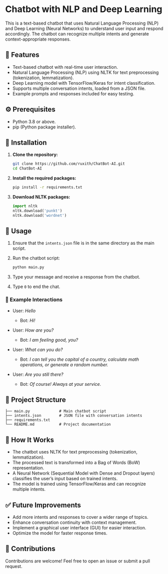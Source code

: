 # Chatbot with NLP and Deep Learning

This is a text-based chatbot that uses Natural Language Processing (NLP) and Deep Learning (Neural Networks) to understand user input and respond accordingly. The chatbot can recognize multiple intents and generate context-appropriate responses.

## 📌 Features

* Text-based chatbot with real-time user interaction.
* Natural Language Processing (NLP) using NLTK for text preprocessing (tokenization, lemmatization).
* Deep Learning model with TensorFlow/Keras for intent classification.
* Supports multiple conversation intents, loaded from a JSON file.
* Example prompts and responses included for easy testing.

## ⚙️ Prerequisites

* Python 3.8 or above.
* pip (Python package installer).

## 🚀 Installation

1. **Clone the repository:**

   ```bash
   git clone https://github.com/ruxith/ChatBot-AI.git
   cd ChatBot-AI
   ```

2. **Install the required packages:**

   ```bash
   pip install -r requirements.txt
   ```

3. **Download NLTK packages:**

   ```python
   import nltk
   nltk.download('punkt')
   nltk.download('wordnet')
   ```

## 📝 Usage

1. Ensure that the `intents.json` file is in the same directory as the main script.
2. Run the chatbot script:

   ```bash
   python main.py
   ```
3. Type your message and receive a response from the chatbot.
4. Type `0` to end the chat.

### 💬 Example Interactions

* User: *Hello*

  * Bot: *Hi!*

* User: *How are you?*

  * Bot: *I am feeling good, you?*

* User: *What can you do?*

  * Bot: *I can tell you the capital of a country, calculate math operations, or generate a random number.*

* User: *Are you still there?*

  * Bot: *Of course! Always at your service.*

## 📂 Project Structure

```
├── main.py             # Main chatbot script
├── intents.json        # JSON file with conversation intents
├── requirements.txt
└── README.md           # Project documentation
```

## 📌 How It Works

* The chatbot uses NLTK for text preprocessing (tokenization, lemmatization).
* The processed text is transformed into a Bag of Words (BoW) representation.
* A Neural Network (Sequential Model with Dense and Dropout layers) classifies the user’s input based on trained intents.
* The model is trained using TensorFlow/Keras and can recognize multiple intents.

## ✅ Future Improvements

* Add more intents and responses to cover a wider range of topics.
* Enhance conversation continuity with context management.
* Implement a graphical user interface (GUI) for easier interaction.
* Optimize the model for faster response times.

## 🤝 Contributions

Contributions are welcome! Feel free to open an issue or submit a pull request.

